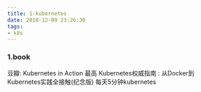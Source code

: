 ```yaml
---
title: 1-kubernetes
date: 2018-12-09 23:26:30
tags:
- k8s
---
```


### 1.book
豆瓣: Kubernetes in Action 最高
Kubernetes权威指南 : 从Docker到Kubernetes实践全接触(纪念版) 
每天5分钟kubernetes